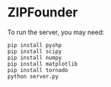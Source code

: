 ZIPFounder
==========
To run the server, you may need:
```
pip install pyshp
pip install scipy
pip install numpy
pip install matplotlib
pip install tornado
python server.py
```
